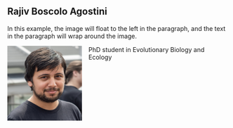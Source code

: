 <!DOCTYPE html>
<html>
<head>
<style>
img {
  float: left;
}
</style>
</head>
<body>

<h2>Rajiv Boscolo Agostini</h2>

<p>In this example, the image will float to the left in the paragraph, and the text in the paragraph will wrap around the image.</p>

<p><img src="321678B2-723C-4F32-A93E-58E566760543.jpeg" alt="Photo" style="width:170px;height:170px;margin-right:15px;">
PhD student in Evolutionary Biology and Ecology</p>

</body>
</html>
